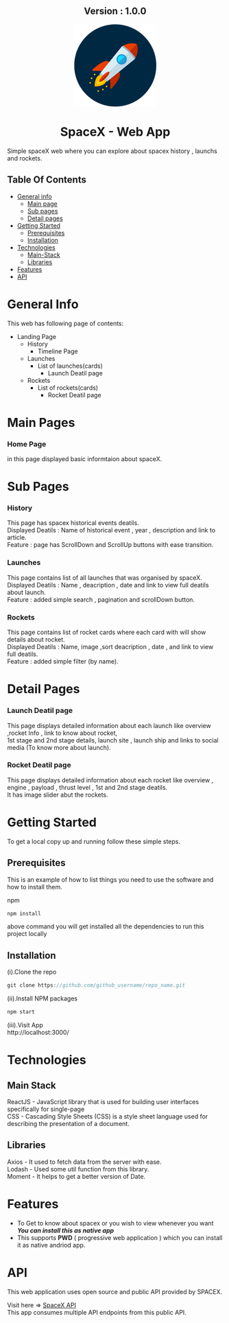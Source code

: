 <div align='center'>
  <h2>Version : 1.0.0</h2>
</div>

<div align='center'>
  <img src='./public/logo192.png' />
</div>

<h1 align='center'>SpaceX - Web App </h1>

Simple spaceX web where you can explore about spacex history , launchs and rockets.

## Table Of Contents

- [General info](#general-info)
  - [Main page](#main-page)
  - [Sub pages](#sub-pages)
  - [Detail pages](#detail-pages)
- [Getting Started](#getting-started)
  - [Prerequisites](#prerequisites)
  - [Installation](#installation)
- [Technologies](#technologies)
  - [Main-Stack](#main-stack)
  - [Libraries](#libraries)
- [Features](#features)
- [API](#api)

# General Info

This web has following page of contents:

- Landing Page
  - History
    - Timeline Page
  - Launches
    - List of launches(cards)
      - Launch Deatil page
  - Rockets
    - List of rockets(cards)
      - Rocket Deatil page

# Main Pages <a name='main-page'></a>

### Home Page

in this page displayed basic informtaion about spaceX.

# Sub Pages <a name='sub-pages'></a>

### History

This page has spacex historical events deatils. <br />
Displayed Deatils : Name of historical event , year , description and link to article.<br />
Feature : page has ScrollDown and ScrollUp buttons with ease transition.

### Launches

This page contains list of all launches that was organised by spaceX. <br />
Displayed Deatils : Name , deacription , date and link to view full deatils about launch.<br />
Feature : added simple search , pagination and scrollDown button.<br />

### Rockets

This page contains list of rocket cards where each card with will show details about rocket.<br />
Displayed Deatils : Name, image ,sort deacription , date , and link to view full deatils.<br />
Feature : added simple filter (by name).

# Detail Pages <a name='detail-pages'></a>

### Launch Deatil page

This page displays detailed information about each launch like overview ,rocket Info , link to know about rocket,<br />
1st stage and 2nd stage details, launch site , launch ship and links to social media (To know more about launch).

### Rocket Deatil page

This page displays detailed information about each rocket like overview , engine , payload , thrust level , 1st and 2nd stage deatils.<br />
It has image slider abut the rockets.

# Getting Started <a name="getting-started"></a>

To get a local copy up and running follow these simple steps.

## Prerequisites <a name="prerequisites"></a>

This is an example of how to list things you need to use the software and how to install them.

npm

```javascript
npm install
```

above command you will get installed all the dependencies to run this project locally

## Installation <a name="installation"></a>

(i).Clone the repo

```javascript
git clone https://github.com/github_username/repo_name.git
```

(ii).Install NPM packages

```javascript
npm start
```

(iii).Visit App <br />
http://localhost:3000/

# Technologies <a name="technologies"></a>

## Main Stack <br /> <a name='main-stack'></a>

ReactJS - JavaScript library that is used for building user interfaces specifically for single-page <br />
CSS - Cascading Style Sheets (CSS) is a style sheet language used for describing the presentation of a document. <br />

## Libraries <br /> <a name='libraries'></a>

Axios - It used to fetch data from the server with ease.<br />
Lodash - Used some util function from this library.<br />
Moment - It helps to get a better version of Date.<br />

# Features <a name='features'></a>

- To Get to know about spacex or you wish to view whenever you want **_You can install this as native app_**
- This supports **PWD** ( progressive web application ) which you can install it as native andriod app.

# API <a name='api'></a>

This web application uses open source and public API provided by SPACEX.

Visit here => [SpaceX API](https://docs.spacexdata.com/) <br />
This app consumes multiple API endpoints from this public API.
